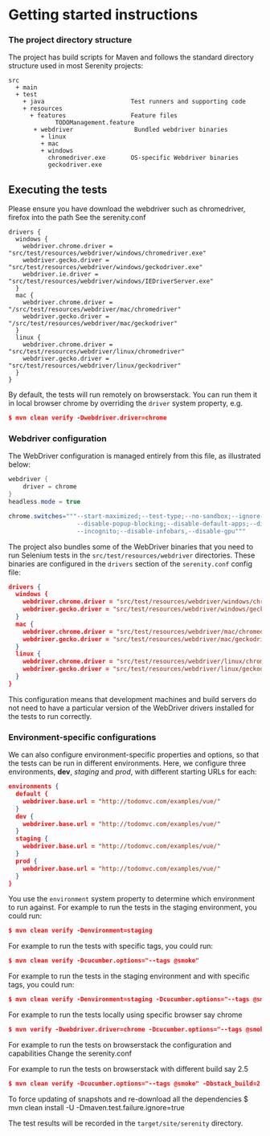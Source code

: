 # Getting started instructions
### The project directory structure
The project has build scripts for Maven and follows the standard directory structure used in most Serenity projects:
```Gherkin
src
  + main
  + test
    + java                        Test runners and supporting code
    + resources
      + features                  Feature files
             TODOManagement.feature 
       + webdriver                 Bundled webdriver binaries
         + linux
         + mac
         + windows 
           chromedriver.exe       OS-specific Webdriver binaries 
           geckodriver.exe
```

## Executing the tests
Please ensure you have download the webdriver such as chromedriver, firefox into the path
See the serenity.conf 
```
drivers {
  windows {
    webdriver.chrome.driver = "src/test/resources/webdriver/windows/chromedriver.exe"
    webdriver.gecko.driver = "src/test/resources/webdriver/windows/geckodriver.exe"
    webdriver.ie.driver = "src/test/resources/webdriver/windows/IEDriverServer.exe"
  }
  mac {
    webdriver.chrome.driver = "/src/test/resources/webdriver/mac/chromedriver"
    webdriver.gecko.driver = "/src/test/resources/webdriver/mac/geckodriver"
  }
  linux {
    webdriver.chrome.driver = "src/test/resources/webdriver/linux/chromedriver"
    webdriver.gecko.driver = "src/test/resources/webdriver/linux/geckodriver"
  }
}
```
By default, the tests will run remotely on browserstack. You can run them it in local browser chrome by overriding the `driver` system property, e.g.
```json
$ mvn clean verify -Dwebdriver.driver=chrome 
```

### Webdriver configuration
The WebDriver configuration is managed entirely from this file, as illustrated below:
```java
webdriver {
    driver = chrome
}
headless.mode = true

chrome.switches="""--start-maximized;--test-type;--no-sandbox;--ignore-certificate-errors;
                   --disable-popup-blocking;--disable-default-apps;--disable-extensions-file-access-check;
                   --incognito;--disable-infobars,--disable-gpu"""

```

The project also bundles some of the WebDriver binaries that you need to run Selenium tests in the `src/test/resources/webdriver` directories. These binaries are configured in the `drivers` section of the `serenity.conf` config file:
```json
drivers {
  windows {
    webdriver.chrome.driver = "src/test/resources/webdriver/windows/chromedriver.exe"
    webdriver.gecko.driver = "src/test/resources/webdriver/windows/geckodriver.exe"
  }
  mac {
    webdriver.chrome.driver = "src/test/resources/webdriver/mac/chromedriver"
    webdriver.gecko.driver = "src/test/resources/webdriver/mac/geckodriver"
  }
  linux {
    webdriver.chrome.driver = "src/test/resources/webdriver/linux/chromedriver"
    webdriver.gecko.driver = "src/test/resources/webdriver/linux/geckodriver"
  }
}
```
This configuration means that development machines and build servers do not need to have a particular version of the WebDriver drivers installed for the tests to run correctly.

### Environment-specific configurations
We can also configure environment-specific properties and options, so that the tests can be run in different environments. Here, we configure three environments, __dev__, _staging_ and _prod_, with different starting URLs for each:
```json
environments {
  default {
    webdriver.base.url = "http://todomvc.com/examples/vue/"
  }
  dev {
    webdriver.base.url = "http://todomvc.com/examples/vue/"
  }
  staging {
    webdriver.base.url = "http://todomvc.com/examples/vue/"
  }
  prod {
    webdriver.base.url = "http://todomvc.com/examples/vue/"
  }
}

```
  
You use the `environment` system property to determine which environment to run against. 
For example to run the tests in the staging environment, you could run:
```json
$ mvn clean verify -Denvironment=staging
```

For example to run the tests with specific tags, you could run:
```json
$ mvn clean verify -Dcucumber.options="--tags @smoke"
```
For example to run the tests in the staging environment and with specific tags, you could run:
```json
$ mvn clean verify -Denvironment=staging -Dcucumber.options="--tags @smoke"
```

For example to run the tests locally using specific browser say chrome
```json
$ mvn verify -Dwebdriver.driver=chrome -Dcucumber.options="--tags @smoke"
```
For example to run the tests on browserstack the configuration and capabilities
Change the serenity.conf

For example to run the tests on browserstack with different build say 2.5
```json
$ mvn clean verify -Dcucumber.options="--tags @smoke" -Dbstack_build=2.5
```

To force updating of snapshots and re-download all the dependencies
$ mvn clean install -U -Dmaven.test.failure.ignore=true 

The test results will be recorded in the `target/site/serenity` directory.
